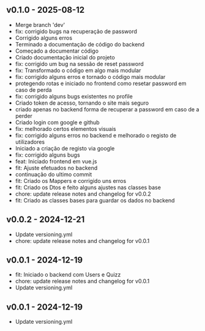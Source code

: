 ## v0.1.0 - 2025-08-12
* Merge branch 'dev'
* fix: corrigido bugs na recuperação de password
* Corrigido alguns erros
* Terminado a documentação de código do backend
* Começado a documentar código
* Criado documentação inicial do projeto
* fix: corrigido um bug na sessão de reset password
* fix: Transformado o código em algo mais modular
* fix: corrigido alguns erros e tornado o código mais modular
* protegendo rotas e iniciado no frontend como resetar password em caso de perda
* fix: corrigido alguns bugs existentes no profile
* Criado token de acesso, tornando o site mais seguro
* criado apenas no backend forma de recuperar a password em caso de a perder
* Criado login com google e github
* fix: melhorado certos elementos visuais
* fix: corrigido alguns erros no backend e melhorado o registo de utilizadores
* Iniciado a criação de registo via google
* fix: corrigido alguns bugs
* feat: Iniciado frontend em vue.js
* fit: Ajuste efetuados no backend
* continuação do ultimo commit
* fit: Criado os Mappers e corrigido uns erros
* fit: Criado os Dtos e feito alguns ajustes nas classes base
* chore: update release notes and changelog for v0.0.2
* fit: Criado as classes bases para guardar os dados no backend
## v0.0.2 - 2024-12-21
* Update versioning.yml
* chore: update release notes and changelog for v0.0.1
## v0.0.1 - 2024-12-19
* fit: Iniciado o backend com Users e Quizz
* chore: update release notes and changelog for v0.0.1
* Update versioning.yml
## v0.0.1 - 2024-12-19
* Update versioning.yml
